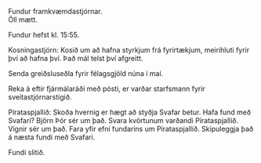 Fundur framkvæmdastjórnar.  
Öll mætt.

Fundur hefst kl. 15:55.

Kosningastjórn: Kosið um að hafna styrkjum frá fyrirtækjum, meirihluti fyrir því að hafna því. Það mál telst því afgreitt.

Senda greiðsluseðla fyrir félagsgjöld núna í maí.

Reka á eftir fjármálaráði með pósti, er varðar starfsmann fyrir sveitastjórnarstigið.

Pírataspjallið: Skoða hvernig er hægt að styðja Svafar betur. Hafa fund með Svafari? Björn Þór sér um það. Svara kvörtunum varðandi Pírataspjallið. Vignir sér um það. Fara yfir efni fundarins um Pírataspjallið. Skipuleggja það á næsta fundi með Svafari.

Fundi slitið.